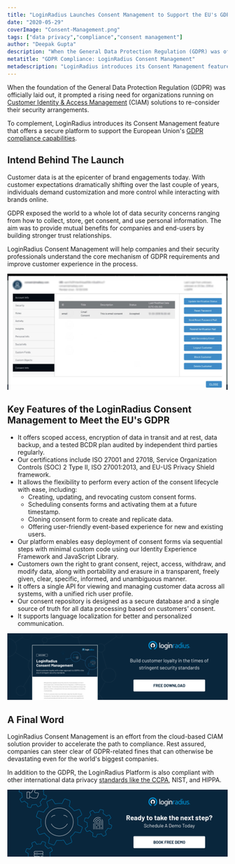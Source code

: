 ```yaml
---
title: "LoginRadius Launches Consent Management to Support the EU's GDPR Compliance"
date: "2020-05-29"
coverImage: "Consent-Management.png"
tags: ["data privacy","compliance","consent management"]
author: "Deepak Gupta"
description: "When the General Data Protection Regulation (GDPR) was officially laid out, it sparked an increasing need to re-consider their security arrangements for organisations running on Customer Identity & Access Management (CIAM) solutions."
metatitle: "GDPR Compliance: LoginRadius Consent Management"
metadescription: "LoginRadius introduces its Consent Management feature, which provides a safe forum to support GDPR enforcement capabilities within the European Union."
---
```


When the foundation of the General Data Protection Regulation (GDPR) was officially laid out, it prompted a rising need for organizations running on [Customer Identity & Access Management](https://www.loginradius.com/blog/2019/06/customer-identity-and-access-management/) (CIAM) solutions to re-consider their security arrangements. 

To complement, LoginRadius introduces its Consent Management feature that offers a secure platform to support the European Union's [GDPR compliance capabilities](https://www.loginradius.com/gdpr-and-privacy/).

## Intend Behind The Launch

Customer data is at the epicenter of brand engagements today. With customer expectations dramatically shifting over the last couple of years, individuals demand customization and more control while interacting with brands online. 

GDPR exposed the world to a whole lot of data security concerns ranging from how to collect, store, get consent, and use personal information. The aim was to provide mutual benefits for companies and end-users by building stronger trust relationships.

LoginRadius Consent Management will help companies and their security professionals understand the core mechanism of GDPR requirements and improve customer experience in the process. 

![](LoginRadius-Dashboard-Consent-Management.jpg)

## Key Features of the LoginRadius Consent Management to Meet the EU's GDPR 

- It offers scoped access, encryption of data in transit and at rest, data backup, and a tested BCDR plan audited by independent third parties regularly. 
- Our certifications include ISO 27001 and 27018, Service Organization Controls (SOC) 2 Type II, ISO 27001:2013, and EU-US Privacy Shield framework. 
- It allows the flexibility to perform every action of the consent lifecycle with ease, including:
    - Creating, updating, and revocating custom consent forms. 
    - Scheduling consents forms and activating them at a future timestamp.
    - Cloning consent form to create and replicate data.
    - Offering user-friendly event-based experience for new and existing users.
- Our platform enables easy deployment of consent forms via sequential steps with minimal custom code using our Identity Experience Framework and JavaScript Library.
- Customers own the right to grant consent, reject, access, withdraw, and modify data, along with portability and erasure in a transparent, freely given, clear, specific, informed, and unambiguous manner. 
- It offers a single API for viewing and managing customer data across all systems, with a unified rich user profile. 
- Our consent repository is designed as a secure database and a single source of truth for all data processing based on customers’ consent.
- It supports language localization for better and personalized communication.

[![Loginraidus consent management datasheet](DS-Consent-Management-1024x310.png)](https://www.loginradius.com/resource/loginradius-consent-management/)

## A Final Word

LoginRadius Consent Management is an effort from the cloud-based CIAM solution provider to accelerate the path to compliance. Rest assured, companies can steer clear of GDPR-related fines that can otherwise be devastating even for the world's biggest companies. 

In addition to the GDPR, the LoginRadius Platform is also compliant with other international data privacy [standards like the CCPA](https://www.loginradius.com/blog/2020/03/how-loginradius-helps-enterprises-stay-ccpa-compliant-in-2020/), NIST, and HIPPA.

[![book-free-demo-loginradius](../../assets/book-a-demo-loginradius.png)](https://www.loginradius.com/book-a-demo/)
